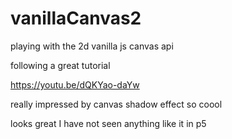 # vanillaCanvas2


playing with the 2d vanilla js canvas api

following a great tutorial

https://youtu.be/dQKYao-daYw

really impressed by canvas shadow effect so coool

looks great I have not seen anything like it in p5

